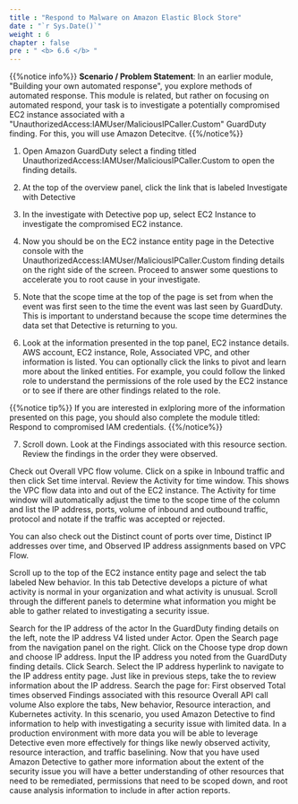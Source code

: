 ```yaml
---
title : "Respond to Malware on Amazon Elastic Block Store"
date : "`r Sys.Date()`"
weight : 6
chapter : false
pre : " <b> 6.6 </b> "
---
```

{{%notice info%}}
**Scenario / Problem Statement**: In an earlier module, "Building your own automated response", you explore methods of automated response. This module is related, but rather on focusing on automated respond, your task is to investigate a potentially compromised EC2 instance associated with a "UnauthorizedAccess:IAMUser/MaliciousIPCaller.Custom" GuardDuty finding. For this, you will use Amazon Detecitve.
{{%/notice%}}

1. Open Amazon GuardDuty select a finding titled UnauthorizedAccess:IAMUser/MaliciousIPCaller.Custom to open the finding details.


2. At the top of the overview panel, click the link that is labeled Investigate with Detective


3. In the investigate with Detective pop up, select EC2 Instance to investigate the compromised EC2 instance.


4. Now you should be on the EC2 instance entity page in the Detective console with the UnauthorizedAccess:IAMUser/MaliciousIPCaller.Custom finding details on the right side of the screen. Proceed to answer some questions to accelerate you to root cause in your investigate.


5. Note that the scope time at the top of the page is set from when the event was first seen to the time the event was last seen by GuardDuty. This is important to understand because the scope time determines the data set that Detective is returning to you.


6. Look at the information presented in the top panel, EC2 instance details. AWS account, EC2 instance, Role, Associated VPC, and other information is listed. You can optionally click the links to pivot and learn more about the linked entities. For example, you could follow the linked role to understand the permissions of the role used by the EC2 instance or to see if there are other findings related to the role.


{{%notice tip%}}
If you are interested in exlploring more of the information presented on this page, you should also complete the module titled: Respond to compromised IAM credentials.
{{%/notice%}}


7. Scroll down. Look at the Findings associated with this resource section. Review the findings in the order they were observed.

Check out Overall VPC flow volume. Click on a spike in Inbound traffic and then click Set time interval. Review the Activity for time window. This shows the VPC flow data into and out of the EC2 instance. The Activity for time window will automatically adjust the time to the scope time of the column and list the IP address, ports, volume of inbound and outbound traffic, protocol and notate if the traffic was accepted or rejected.

You can also check out the Distinct count of ports over time, Distinct IP addresses over time, and Observed IP address assignments based on VPC Flow.

Scroll up to the top of the EC2 instance entity page and select the tab labeled New behavior. In this tab Detective develops a picture of what activity is normal in your organization and what activity is unusual. Scroll through the different panels to determine what information you might be able to gather related to investigating a security issue.

Search for the IP address of the actor
In the GuardDuty finding details on the left, note the IP address V4 listed under Actor.
Open the Search page from the navigation panel on the right.
Click on the Choose type drop down and choose IP address.
Input the IP address you noted from the GuardDuty finding details. Click Search.
Select the IP address hyperlink to navigate to the IP address entity page.
Just like in previous steps, take the to review information about the IP address. Search the page for:
First observed
Total times observed
Findings associated with this resource
Overall API call volume
Also explore the tabs, New behavior, Resource interaction, and Kubernetes activity.
In this scenario, you used Amazon Detective to find information to help with investigating a security issue with limited data. In a production environment with more data you will be able to leverage Detective even more effectively for things like newly observed activity, resource interaction, and traffic baselining. Now that you have used Amazon Detective to gather more information about the extent of the security issue you will have a better understanding of other resources that need to be remediated, permissions that need to be scoped down, and root cause analysis information to include in after action reports.
